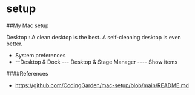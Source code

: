 # setup

##My Mac setup

Desktop : 
A clean desktop is the best. A self-cleaning desktop is even better.

- System preferences
- --Desktop & Dock
--- Desktop & Stage Manager
---- Show items
  


####References
- https://github.com/CodingGarden/mac-setup/blob/main/README.md

